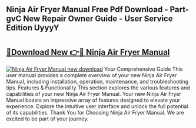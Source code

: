 ## Ninja Air Fryer Manual Free Pdf Download - Part-gvC New Repair Owner Guide - User Service Edition UyyyY

# <h2><a href="http://bc17008.oget.top/?id=Ninja+Air+Fryer+Manual">🔗Download New 👉🔴 Ninja Air Fryer Manual</a></h2>

[![Ninja Air Fryer Manual new download](https://i.imgur.com/5g1atiW.png)](http://bc17008.oget.top/?id=Ninja+Air+Fryer+Manual)
Your Comprehensive Guide This user manual provides a complete overview of your new Ninja Air Fryer Manual, including installation, operation, maintenance, and troubleshooting tips. Features & Functionality This section explores the various features and capabilities of your new Ninja Air Fryer Manual. Your new Ninja Air Fryer Manual boasts an impressive array of features designed to elevate your experience. Explore the intuitive user interface and unlock the full potential of its capabilities. Thank You for Choosing Ninja Air Fryer Manual. We are excited to be part of your journey.
